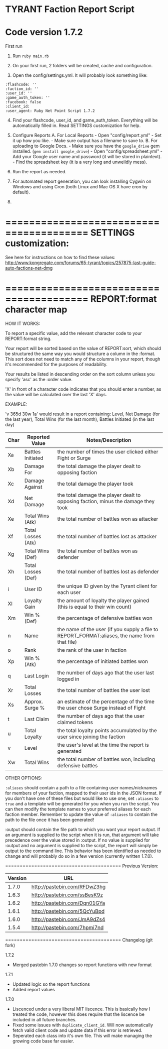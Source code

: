 TYRANT Faction Report Script
========================================
Code version 1.7.2
========================================
First run

1. Run ```ruby main.rb```

2. On your first run, 2 folders will be created, cache and configuration.

3. Open the config/settings.yml. It will probably look something like:
```---
:flashcode: ''
:faction_id: ''
:user_id: ''
:game_auth_token: ''
:facebook: false
:client_id:
:user_agent: Ruby Net Point Script 1.7.2
```

4. Find your flashcode, user_id, and game_auth_token.  Everything will be automatically filled in.  Read SETTINGS customization for help.

5. Configure Reports
    A. For Local Reports
        - Open "config/report.yml"
        - Set it up how you like.
        - Make sure output has a filename to save to.
    B. For uploading to Google Docs.
        - Make sure you have the ```google_drive``` gem installed. (```gem install google_drive```)
        - Open "config/spreadsheet.yml"
        - Add your Google user name and password (it will be stored in plaintext).
        - Find the spreadsheet key (it is a very long and unweildly mess).

6. Run the report as needed.

7. For automated report generation, you can look installing Cygwin on Windows and using Cron (both Linux and Mac OS X have cron by default).
8. 

========================================
SETTINGS customization:
========================================


See here for instructions on how to find these values:
http://www.kongregate.com/forums/65-tyrant/topics/257875-last-guide-auto-factions-net-dmg


========================================
REPORT:format character map
========================================

HOW IT WORKS:

To report a specific value, add the relevant character code to your REPORT:format string.

Your report will be sorted based on the value of REPORT:sort, which should be structured the same
way you would structure a column in the :format. This sort does not need to match any of the columns in your
report, though it's recommended for the purposes of readability.

Your results be listed in descending order on the sort column unless you specify 'asc' as the :order value.

'X' in front of a character code indicates that you should enter a number, as the value will be
calculated over the last 'X' days.

EXAMPLE:

'v 365d 30w 1a' would result in a report containing:
Level, Net Damage (for the last year), Total Wins (for the last month), Battles Initiated (in the last day)


Char | Reported Value    | Notes/Description
-----|-------------------|-------------------------------------------------------------------------------------
  Xa | Battles Initiated | the number of times the user clicked either Fight or Surge
  Xb | Damage For        | the total damage the player dealt to opposing faction
  Xc | Damage Against    | the total damage the player took
  Xd | Net Damage        | the total damage the player dealt to opposing faction, minus the damage they took
  Xe | Total Wins (Atk)  | the total number of battles won as attacker
  Xf | Total Losses (Atk)| the total number of battles lost as attacker
  Xg | Total Wins (Def)  | the total number of battles won as defender
  Xh | Total Losses (Def)| the total number of battles lost as defender
   i | User ID           | the unique ID given by the Tyrant client for each user
  Xl | Loyalty Gain      | the amount of loyalty the player gained (this is equal to their win count)
  Xm | Win % (Def)       | the percentage of defensive battles won
   n | Name              | the name of the user (if you supply a file to REPORT_FORMAT:aliases, the name from that file)
   o | Rank              | the rank of the user in faction
  Xp | Win % (Atk)       | the percentage of initiated battles won
   q | Last Login        | the number of days ago that the user last logged in
  Xr | Total Losses      | the total number of battles the user lost
  Xs | Approx. Surge %   | an estimate of the percentage of the time the user chose Surge instead of Fight
   t | Last Claim        | the number of days ago that the user claimed tokens
   u | Total Loyalty     | the total loyalty points accumulated by the user since joining the faction
   v | Level             | the user's level at the time the report is generated
  Xw | Total Wins        | the total number of battles won, including defensive battles


OTHER OPTIONS:

```:aliases``` should contain a path to a file containing user names/nicknames for members of your faction, mapped
to their user ids in the JSON format. If you don't have one of these files but would like to use one, set
```:aliases``` to ```true``` and a template will be generated for you when you run the script. You can then
modify the template names to your preferred aliases for each faction member. Remember to update the value
of ```:aliases``` to contain the path to the file once it has been generated!

:output should contain the file path to which you want your report output. If an argument is supplied to the script
when it is run, that argument will take precedence over the value stored in :output. If no value is supplied for
:output and no argument is supplied to the script, the report will simply be output to the command line.  This behavior
has been identified as needed to change and will probably do so in a few version (currently written 1.7.0).

========================================
Previous Version: 

Version |  URL
--------|------------------------------
1.7.0   |  http://pastebin.com/RFDwZ3hg
1.6.3   |  http://pastebin.com/ssBesK9z
1.6.2   |  http://pastebin.com/Dqn01GYa
1.6.1   |  http://pastebin.com/5QcYuBpd
1.6.0   |  http://pastebin.com/JmA9dZs4
1.5.4   |  http://pastebin.com/7hpmi7nd

========================================
Changelog (git fork)

1.7.2

* Merged pastebin 1.7.0 changes so report functions with new format

1.7.1

* Updated logic so the report functions
* Added report values

1.7.0

* Liscenced under a very liberal MIT liscence.  This is basically how I treated the code, however this does require that the liscence be included in all future branches.
* Fixed some issues with ```duplicate_client_id```. Will now automatically fetch valid client code and update data if this error is retrieved.
* Seperated each class into it's own file.  This will make managing the growing code base far easier.
